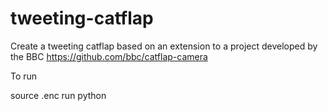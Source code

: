 # tweeting-catflap

Create a tweeting catflap based on an extension to a project developed by the BBC https://github.com/bbc/catflap-camera

To run

source .enc
run python
